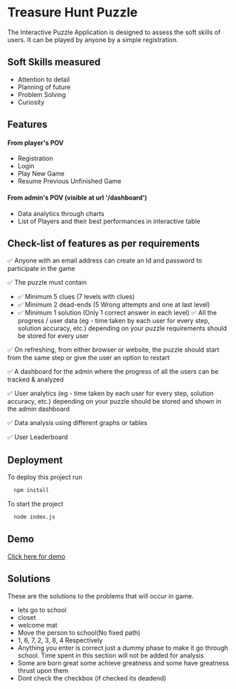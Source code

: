 
# Treasure Hunt Puzzle

The Interactive Puzzle Application is designed to assess the soft skills of users. It can be played by anyone by a simple registration.


## Soft Skills measured

- Attention to detail
- Planning of future
- Problem Solving
- Curiosity


## Features
#### From player's POV
- Registration
- Login
- Play New Game
- Resume Previous Unfinished Game


#### From admin's POV (visible at url '/dashboard')
- Data analytics through charts
- List of Players and their best performances in interactive table

## Check-list of features as per requirements
✅ Anyone with an email address can create an Id and password to participate in the game

✅ The puzzle must contain
- ✅ Minimum 5 clues (7 levels with clues)
- ✅ Minimum 2 dead-ends (5 Wrong attempts and one at last level)
- ✅ Minimum 1 solution  (Only 1 correct answer in each level)
✅ All the progress / user data (eg - time taken by each user for every step, solution accuracy, etc.) depending on your puzzle requirements should be stored for every user

✅ On refreshing, from either browser or website, the puzzle should start from the same step or give the user an option to restart

✅ A dashboard for the admin where the progress of all the users can be tracked & analyzed

✅ User analytics (eg - time taken by each user for every step, solution accuracy, etc.) depending on your puzzle should be stored and shown in the admin dashboard

✅ Data analysis using different graphs or tables

✅ User Leaderboard

## Deployment

To deploy this project run

```bash
  npm install
```
To start the project

```bash
  node index.js
```

## Demo

[Click here for demo](https://2du8u6-5000.csb.app/)


## Solutions
These are the solutions to the problems that will occur in game.
- lets go to school
- closet
- welcome mat
- Move the person to school(No fixed path)
- 1, 6, 7, 2, 3, 8, 4 Respectively
- Anything you enter is correct just a dummy phase to make it go  through school. Time spent in this section will not be added for analysis
- Some are born great some achieve greatness and some have greatness thrust upon them
- Dont check the checkbox (if checked its deadend)